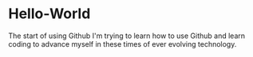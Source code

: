 # Hello-World
The start of using Github
I'm trying to learn how to use Github and learn coding to advance myself in these times of ever evolving technology.
